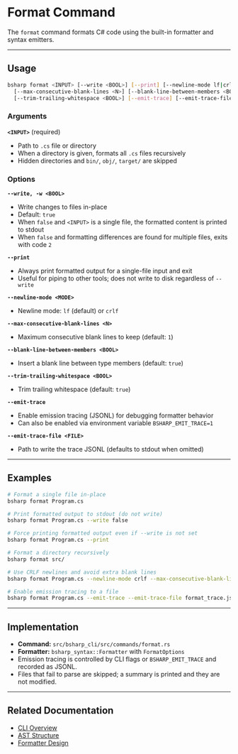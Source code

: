 # Format Command

The `format` command formats C# code using the built-in formatter and syntax emitters.

---

## Usage

```bash
bsharp format <INPUT> [--write <BOOL>] [--print] [--newline-mode lf|crlf] \
  [--max-consecutive-blank-lines <N>] [--blank-line-between-members <BOOL>] \
  [--trim-trailing-whitespace <BOOL>] [--emit-trace] [--emit-trace-file <FILE>]
```

### Arguments

**`<INPUT>`** (required)
- Path to `.cs` file or directory
- When a directory is given, formats all `.cs` files recursively
- Hidden directories and `bin/`, `obj/`, `target/` are skipped

### Options

**`--write, -w <BOOL>`**
- Write changes to files in-place
- Default: `true`
- When `false` and `<INPUT>` is a single file, the formatted content is printed to stdout
- When `false` and formatting differences are found for multiple files, exits with code `2`

**`--print`**
- Always print formatted output for a single-file input and exit
- Useful for piping to other tools; does not write to disk regardless of `--write`

**`--newline-mode <MODE>`**
- Newline mode: `lf` (default) or `crlf`

**`--max-consecutive-blank-lines <N>`**
- Maximum consecutive blank lines to keep (default: `1`)

**`--blank-line-between-members <BOOL>`**
- Insert a blank line between type members (default: `true`)

**`--trim-trailing-whitespace <BOOL>`**
- Trim trailing whitespace (default: `true`)

**`--emit-trace`**
- Enable emission tracing (JSONL) for debugging formatter behavior
- Can also be enabled via environment variable `BSHARP_EMIT_TRACE=1`

**`--emit-trace-file <FILE>`**
- Path to write the trace JSONL (defaults to stdout when omitted)

---

## Examples

```bash
# Format a single file in-place
bsharp format Program.cs

# Print formatted output to stdout (do not write)
bsharp format Program.cs --write false

# Force printing formatted output even if --write is not set
bsharp format Program.cs --print

# Format a directory recursively
bsharp format src/

# Use CRLF newlines and avoid extra blank lines
bsharp format Program.cs --newline-mode crlf --max-consecutive-blank-lines 1

# Enable emission tracing to a file
bsharp format Program.cs --emit-trace --emit-trace-file format_trace.jsonl
```

---

## Implementation

- **Command:** `src/bsharp_cli/src/commands/format.rs`
- **Formatter:** `bsharp_syntax::Formatter` with `FormatOptions`
- Emission tracing is controlled by CLI flags or `BSHARP_EMIT_TRACE` and recorded as JSONL.
- Files that fail to parse are skipped; a summary is printed and they are not modified.

---

## Related Documentation

- [CLI Overview](./overview.md)
- [AST Structure](../parser/ast-structure.md)
- [Formatter Design](../syntax/formatter.md)
